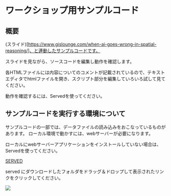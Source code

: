 # ワークショップ用サンプルコード

## 概要

 (スライド)[https://www.gislounge.com/when-ai-goes-wrong-in-spatial-reasoning/]、と連動したサンプルコードです。
 
 スライドを見ながら、ソースコードを編集し動作を確認します。
 
 各HTMLファイルには内容についてのコメントが記載されているので、テキストエディタでhtmlファイルを開き、スクリプト部分を編集していろいろ試して見てください。
 
 動作を確認するには、Servedを使ってください。
 
 
 ## サンプルコードを実行する環境について

サンプルコードの一部では、データファイルの読み込みをおこなっているものがあります。
ローカル環境で動かすには、webサーバーが必要になります。

ローカルにwebサーバーアプリケーションをインストールしていない場合は、Servedを使ってください。

[SERVED](http://enjalot.github.io/served/)

served にダウンロードしたフォルダをドラッグ＆ドロップして表示されたリンクをクリックしてください。

<img src="http://shimz.me/blog/wp-content/uploads/2016/01/served20160128.gif">